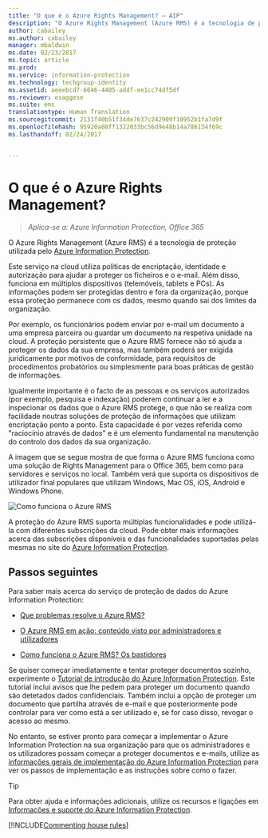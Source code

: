 ```yaml
---
title: "O que é o Azure Rights Management? – AIP"
description: "O Azure Rights Management (Azure RMS) é a tecnologia de proteção utilizada pelo Azure Information Protection."
author: cabailey
ms.author: cabailey
manager: mbaldwin
ms.date: 02/23/2017
ms.topic: article
ms.prod: 
ms.service: information-protection
ms.technology: techgroup-identity
ms.assetid: aeeebcd7-6646-4405-addf-ee1cc74df5df
ms.reviewer: esaggese
ms.suite: ems
translationtype: Human Translation
ms.sourcegitcommit: 2131f40b51f34de7637c242909f10952b1fa7d9f
ms.openlocfilehash: 95920a08ff1322033bc56d9e48b14a786134f69c
ms.lasthandoff: 02/24/2017


---
```


# <a name="what-is-azure-rights-management"></a>O que é o Azure Rights Management?

>*Aplica-se a: Azure Information Protection, Office 365*


O Azure Rights Management (Azure RMS) é a tecnologia de proteção utilizada pelo [Azure Information Protection](what-is-information-protection.md).

Este serviço na cloud utiliza políticas de encriptação, identidade e autorização para ajudar a proteger os ficheiros e o e-mail. Além disso, funciona em múltiplos dispositivos (telemóveis, tablets e PCs). As informações podem ser protegidas dentro e fora da organização, porque essa proteção permanece com os dados, mesmo quando sai dos limites da organização.

Por exemplo, os funcionários podem enviar por e-mail um documento a uma empresa parceira ou guardar um documento na respetiva unidade na cloud. A proteção persistente que o Azure RMS fornece não só ajuda a proteger os dados da sua empresa, mas também poderá ser exigida juridicamente por motivos de conformidade, para requisitos de procedimentos probatórios ou simplesmente para boas práticas de gestão de informações.

Igualmente importante é o facto de as pessoas e os serviços autorizados (por exemplo, pesquisa e indexação) poderem continuar a ler e a inspecionar os dados que o Azure RMS protege, o que não se realiza com facilidade noutras soluções de proteção de informações que utilizam encriptação ponto a ponto. Esta capacidade é por vezes referida como "raciocínio através de dados" e é um elemento fundamental na manutenção do controlo dos dados da sua organização.

A imagem que se segue mostra de que forma o Azure RMS funciona como uma solução de Rights Management para o Office 365, bem como para servidores e serviços no local. Também verá que suporta os dispositivos de utilizador final populares que utilizam Windows, Mac OS, iOS, Android e Windows Phone.


![Como funciona o Azure RMS](../media/AzRMS_elements.png)

A proteção do Azure RMS suporta múltiplas funcionalidades e pode utilizá-la com diferentes subscrições da cloud. Pode obter mais informações acerca das subscrições disponíveis e das funcionalidades suportadas pelas mesmas no site do [Azure Information Protection](https://www.microsoft.com/en-us/cloud-platform/azure-information-protection).

## <a name="next-steps"></a>Passos seguintes

Para saber mais acerca do serviço de proteção de dados do Azure Information Protection:

-   [Que problemas resolve o Azure RMS?](azure-rms-problems-it-solves.md)

-   [O Azure RMS em ação: conteúdo visto por administradores e utilizadores](what-admins-users-see.md)

-   [Como funciona o Azure RMS? Os bastidores](how-does-it-work.md)



Se quiser começar imediatamente e tentar proteger documentos sozinho, experimente o [Tutorial de introdução do Azure Information Protection](../get-started/infoprotect-quick-start-tutorial.md). Este tutorial inclui avisos que lhe pedem para proteger um documento quando são detetados dados confidenciais. Também inclui a opção de proteger um documento que partilha através de e-mail e que posteriormente pode controlar para ver como está a ser utilizado e, se for caso disso, revogar o acesso ao mesmo.

No entanto, se estiver pronto para começar a implementar o Azure Information Protection na sua organização para que os administradores e os utilizadores possam começar a proteger documentos e e-mails, utilize as [informações gerais de implementação do Azure Information Protection](../plan-design/deployment-roadmap.md) para ver os passos de implementação e as instruções sobre como o fazer.

> [!TIP]
> Para obter ajuda e informações adicionais, utilize os recursos e ligações em [Informações e suporte do Azure Information Protection](../get-started/information-support.md).

[!INCLUDE[Commenting house rules](../includes/houserules.md)]
